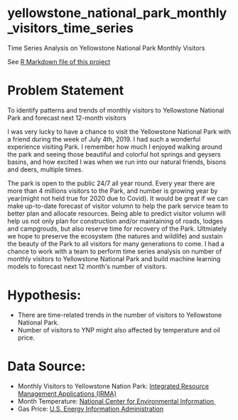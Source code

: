# yellowstone_national_park_monthly_visitors_time_series
Time Series Analysis on Yellowstone National Park Monthly Visitors

See [R Markdown file of this project](https://yhzclaire.github.io/yellowstone_national_park_monthly_visitors_time_series/)

# Problem Statement 
To identify patterns and trends of monthly visitors to Yellowstone National Park and forecast next 12-month visitors

I was very lucky to have a chance to visit the Yellowstone National Park with a friend during the week of July 4th, 2019. I had such a wonderful experience visiting Park. I remember how much I enjoyed walking around the park and seeing those beautiful and colorful hot springs and geysers basins, and how excited I was when we  run into our natural friends, bisons and deers, multiple times. 

The park is open to the public 24/7 all year round. Every year there are more than 4 millions visitors to the Park, and number is growing year by year(might not held true for 2020 due to Covid). It would be great if we can make up-to-date forecast of visitor volumn to help the park service team to better plan and allocate resources. Being able to predict visitor volumn will help us not only plan for construction and/or maintaining of roads, lodges and campgrouds, but also reserve time for recovery of the Park. Ultmiately we hope to preserve the ecosystem (the natures and wildlife) and sustain the beauty of the Park to all visitors for many generations to come. I had a chance to work with a team to perform time series analysis on number of monthly visitors to Yellowstone National Park and build machine learning models to forecast next 12 month's number of visitors.

# Hypothesis:
* There are time-related trends in the number of visitors to Yellowstone National Park.
* Number of visitors to YNP might also affected by temperature and oil price.

# Data Source:
* Monthly Visitors to Yellowstone Nation Park: [Integrated Resource Management Applications (IRMA)](https://irma.nps.gov/STATS/SSRSReports/Park%20Specific%20Reports/Recreation%20Visitors%20By%20Month%20(1979%20-%20Last%20Calendar%20Year)?Park=YELL)
* Month Temperature: [National Center for Environmental Information ](https://www.ncdc.noaa.gov/cdo-web/)
* Gas Price: [U.S. Energy Information Administration](https://www.eia.gov/totalenergy/data/browser/index.php?tbl=T09.04#/?f=M&start=197911&end=202001&charted=5-10-11)
